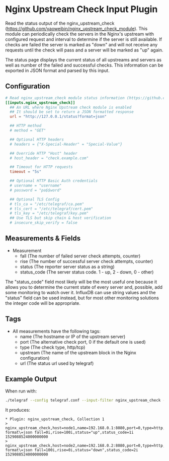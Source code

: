# Nginx Upstream Check Input Plugin

Read the status output of the nginx_upstream_check (<https://github.com/yaoweibin/nginx_upstream_check_module>).
This module can periodically check the servers in the Nginx's upstream with configured request and interval to determine
if the server is still available. If checks are failed the server is marked as "down" and will not receive any requests
until the check will pass and a server will be marked as "up" again.

The status page displays the current status of all upstreams and servers as well as number of the failed and successful
checks. This information can be exported in JSON format and parsed by this input.

## Configuration

```toml
# Read nginx_upstream_check module status information (https://github.com/yaoweibin/nginx_upstream_check_module)
[[inputs.nginx_upstream_check]]
  ## An URL where Nginx Upstream check module is enabled
  ## It should be set to return a JSON formatted response
  url = "http://127.0.0.1/status?format=json"

  ## HTTP method
  # method = "GET"

  ## Optional HTTP headers
  # headers = {"X-Special-Header" = "Special-Value"}

  ## Override HTTP "Host" header
  # host_header = "check.example.com"

  ## Timeout for HTTP requests
  timeout = "5s"

  ## Optional HTTP Basic Auth credentials
  # username = "username"
  # password = "pa$$word"

  ## Optional TLS Config
  # tls_ca = "/etc/telegraf/ca.pem"
  # tls_cert = "/etc/telegraf/cert.pem"
  # tls_key = "/etc/telegraf/key.pem"
  ## Use TLS but skip chain & host verification
  # insecure_skip_verify = false
```

## Measurements & Fields

- Measurement
  - fall (The number of failed server check attempts, counter)
  - rise (The number of successful server check attempts, counter)
  - status (The reporter server status as a string)
  - status_code (The server status code. 1 - up, 2 - down, 0 - other)

The "status_code" field most likely will be the most useful one because it allows you to determine the current
state of every server and, possible, add some monitoring to watch over it. InfluxDB can use string values and the
"status" field can be used instead, but for most other monitoring solutions the integer code will be appropriate.

## Tags

- All measurements have the following tags:
  - name (The hostname or IP of the upstream server)
  - port (The alternative check port, 0 if the default one is used)
  - type (The check type, http/tcp)
  - upstream (The name of the upstream block in the Nginx configuration)
  - url (The status url used by telegraf)

## Example Output

When run with:

```sh
./telegraf --config telegraf.conf --input-filter nginx_upstream_check --test
```

It produces:

```text
* Plugin: nginx_upstream_check, Collection 1
> nginx_upstream_check,host=node1,name=192.168.0.1:8080,port=0,type=http,upstream=my_backends,url=http://127.0.0.1:80/status?format\=json fall=0i,rise=100i,status="up",status_code=1i 1529088524000000000
> nginx_upstream_check,host=node2,name=192.168.0.2:8080,port=0,type=http,upstream=my_backends,url=http://127.0.0.1:80/status?format\=json fall=100i,rise=0i,status="down",status_code=2i 1529088524000000000
```
